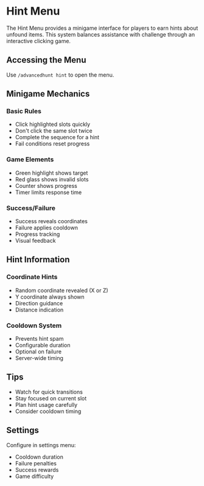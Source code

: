 # Hint Menu

The Hint Menu provides a minigame interface for players to earn hints about unfound items. This system balances assistance with challenge through an interactive clicking game.

## Accessing the Menu
Use `/advancedhunt hint` to open the menu.

## Minigame Mechanics

### Basic Rules
- Click highlighted slots quickly
- Don't click the same slot twice
- Complete the sequence for a hint
- Fail conditions reset progress

### Game Elements
- Green highlight shows target
- Red glass shows invalid slots
- Counter shows progress
- Timer limits response time

### Success/Failure
- Success reveals coordinates
- Failure applies cooldown
- Progress tracking
- Visual feedback

## Hint Information

### Coordinate Hints
- Random coordinate revealed (X or Z)
- Y coordinate always shown
- Direction guidance
- Distance indication

### Cooldown System
- Prevents hint spam
- Configurable duration
- Optional on failure
- Server-wide timing

## Tips
- Watch for quick transitions
- Stay focused on current slot
- Plan hint usage carefully
- Consider cooldown timing

## Settings
Configure in settings menu:
- Cooldown duration
- Failure penalties
- Success rewards
- Game difficulty
